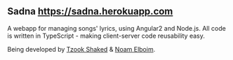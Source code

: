 ## Sadna https://sadna.herokuapp.com
A webapp for managing songs' lyrics, using Angular2 and Node.js.
All code is written in TypeScript - making client-server code reusability easy.


Being developed by [Tzook Shaked](mailto:tzook10@gmail.com) & [Noam Elboim](mailto:noam.jane@gmail.com).
